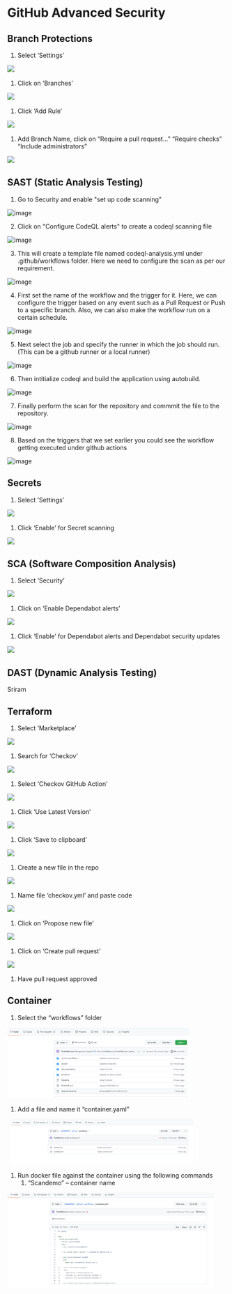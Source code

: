 ﻿# GitHub Advanced Security

## Branch Protections
1) Select ‘Settings’

![](Aspose.Words.82e4a104-020e-43b6-b71e-830464967419.001.png)

1) Click on ‘Branches’

![](Aspose.Words.82e4a104-020e-43b6-b71e-830464967419.002.png)

1) Click ‘Add Rule’

![](Aspose.Words.82e4a104-020e-43b6-b71e-830464967419.003.png)

1) Add Branch Name, click on “Require a pull request...” “Require checks” “Include administrators”

![](Aspose.Words.82e4a104-020e-43b6-b71e-830464967419.004.png)
## SAST (Static Analysis Testing)
1) Go to Security and enable "set up code scanning"

![image](https://user-images.githubusercontent.com/8188211/156365015-14cd8266-2f0b-4dff-bca0-4332d1b8a856.png)

2) Click on "Configure CodeQL alerts" to create a codeql scanning file

![image](https://user-images.githubusercontent.com/8188211/156365310-276f31b9-71ee-4e6b-a071-7d44b4a86c54.png)

3) This will create a template file named codeql-analysis.yml under .github/workflows folder. Here we need to configure the scan as per our requirement.

![image](https://user-images.githubusercontent.com/8188211/156365694-a77d0d69-9aad-409f-955c-7e0eb21402b2.png)

4) First set the name of the workflow and the trigger for it. Here, we can configure the trigger based on any event such as a Pull Request or Push to a specific branch. Also, we can also make the workflow run on a certain schedule.

![image](https://user-images.githubusercontent.com/8188211/156366227-b23650a1-8dc0-4649-999c-289012771860.png)

5) Next select the job and specify the runner in which the job should run. (This can be a github runner or a local runner)

![image](https://user-images.githubusercontent.com/8188211/156366540-bc9c8e16-51ca-453d-ac33-dab883880d0b.png)

6) Then intitialize codeql and build the application using autobuild.

![image](https://user-images.githubusercontent.com/8188211/156366876-128527a2-d06c-4a89-9a77-3da610ff03dc.png)

7) Finally perform the scan for the repository and commmit the file to the repository.

![image](https://user-images.githubusercontent.com/8188211/156367137-751eca40-3def-4aaa-abce-701040ef41fb.png)

8) Based on the triggers that we set earlier you could see the workflow getting executed under github actions

![image](https://user-images.githubusercontent.com/8188211/156367478-f7c97821-1411-482f-87de-a483188a82f7.png)

## Secrets
1) Select ‘Settings’

![](Aspose.Words.82e4a104-020e-43b6-b71e-830464967419.001.png)

1) Click ‘Enable’ for Secret scanning

![](Aspose.Words.82e4a104-020e-43b6-b71e-830464967419.005.png)

## SCA (Software Composition Analysis)
1) Select ‘Security’

![](Aspose.Words.82e4a104-020e-43b6-b71e-830464967419.001.png)

1) Click on ‘Enable Dependabot alerts’

![](Aspose.Words.82e4a104-020e-43b6-b71e-830464967419.006.png)

1) Click ‘Enable’ for Dependabot alerts and Dependabot security updates

![](Aspose.Words.82e4a104-020e-43b6-b71e-830464967419.005.png)
##
## DAST (Dynamic Analysis Testing)
Sriram
## Terraform
1) Select ‘Marketplace’

![](Aspose.Words.82e4a104-020e-43b6-b71e-830464967419.007.png)

1) Search for ‘Checkov’

![](Aspose.Words.82e4a104-020e-43b6-b71e-830464967419.008.png)

1) Select ‘Checkov GitHub Action’

![](Aspose.Words.82e4a104-020e-43b6-b71e-830464967419.009.png)

1) Click ‘Use Latest Version’

![](Aspose.Words.82e4a104-020e-43b6-b71e-830464967419.010.png)

1) Click ‘Save to clipboard’

![](Aspose.Words.82e4a104-020e-43b6-b71e-830464967419.011.png)

1) Create a new file in the repo

![](Aspose.Words.82e4a104-020e-43b6-b71e-830464967419.012.png)

1) Name file ‘checkov.yml’ and paste code

![](Aspose.Words.82e4a104-020e-43b6-b71e-830464967419.013.png)

1) Click on ‘Propose new file’

![](Aspose.Words.82e4a104-020e-43b6-b71e-830464967419.014.png)

1) Click on ‘Create pull request’

![](Aspose.Words.82e4a104-020e-43b6-b71e-830464967419.015.png)

1) Have pull request approved
## Container
1. Select the “workflows” folder

![](Aspose.Words.82e4a104-020e-43b6-b71e-830464967419.016.png)

1. Add a file and name it “container.yaml”

` `![](Aspose.Words.82e4a104-020e-43b6-b71e-830464967419.017.png)

1. Run docker file against the container using the following commands 
   1. “Scandemo” – container name

![](Aspose.Words.82e4a104-020e-43b6-b71e-830464967419.018.png)
